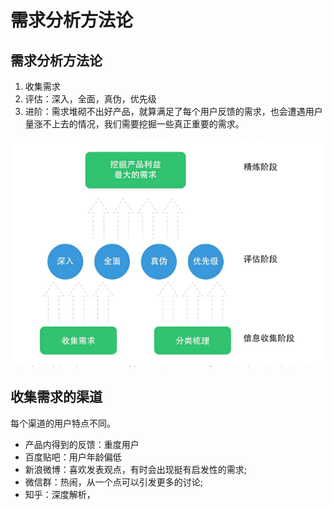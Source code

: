 # 需求分析方法论

## 需求分析方法论

1.  收集需求
2. 评估：深入，全面，真伪，优先级
3. 进阶：需求堆砌不出好产品，就算满足了每个用户反馈的需求，也会遭遇用户量涨不上去的情况，我们需要挖掘一些真正重要的需求。

![](../.gitbook/assets/image%20%281%29.png)

## 收集需求的渠道

每个渠道的用户特点不同。

* 产品内得到的反馈：重度用户
* 百度贴吧：用户年龄偏低
* 新浪微博：喜欢发表观点，有时会出现挺有启发性的需求; 
* 微信群：热闹，从一个点可以引发更多的讨论;
* 知乎：深度解析，

